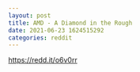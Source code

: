 ```yaml
--- 
layout: post 
title: AMD - A Diamond in the Rough 
date: 2021-06-23 1624515292 
categories: reddit 
--- 
```

https://redd.it/o6v0rr